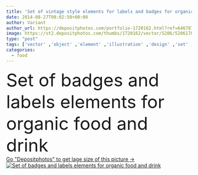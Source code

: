 ```yaml
---
title: 'Set of vintage style elements for labels and badges for organic food and drink, on the nature background'
date: 2014-08-27T08:02:50+00:00
author: Variant
author_url: https://depositphotos.com/portfolio-1720162.html?ref=64678756
image: https://st2.depositphotos.com/thumbs/1720162/vector/5206/52061781/api_thumb_450.jpg?forcejpeg=true
type: "post"
tags: ['vector' ,'object' ,'element' ,'illustration' ,'design' ,'set' ,'ribbon' ,'market' ,'sign' ,'label' ,'nature' ,'leaf' ,'floral' ,'healthy' ,'natural' ,'food' ,'cuisine' ,'apple' ,'fruit' ,'cutlery' ,'restaurant' ,'drink' ,'retro' ,'vintage' ,'ornament' ,'symbol' ,'elements' ,'icon' ,'vegetarian' ,'vegetables' ,'farm' ,'product' ,'fingers' ,'organic' ,'sunburst' ,'web' ,'template' ,'calligraphic' ,'badge' ,'certified' ,'blurred' ,'quality' ,'handmade' ,'logo' ,'calligraphy' ,'vegan' ,'sticker' ,'ladies' ,'typographic' ,'soya' ]
categories: 
  - food
---
```

<div aling="center">
            <font size="60"> Set of badges and labels elements for organic food and drink</font>   
</div>
<div>
    <a href='https://depositphotos.com/52061781/stock-illustration-set-of-vintage-style-elements.html?ref=64678756' target=_blank > Go "Depositphotos" to get lage size of this picture ->
        <img href='https://depositphotos.com/52061781/stock-illustration-set-of-vintage-style-elements.html?ref=64678756' src='https://st2.depositphotos.com/1720162/5206/v/950/depositphotos_52061781-stock-illustration-set-of-vintage-style-elements.jpg?forcejpeg=true' alt='Set of badges and labels elements for organic food and drink' >
    </a>
</div>

